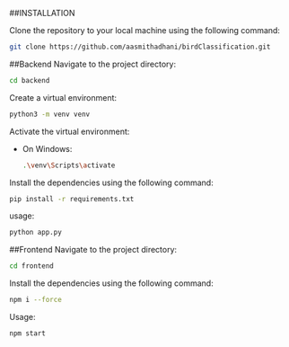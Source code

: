 ##INSTALLATION



Clone the repository to your local machine using the following command:
```bash
git clone https://github.com/aasmithadhani/birdClassification.git
```
##Backend
Navigate to the project directory:
```bash
cd backend
```

Create a virtual environment:
```bash
python3 -m venv venv
```

Activate the virtual environment:
- On Windows:
  ```bash
  .\venv\Scripts\activate
  ```
Install the dependencies using the following command:
```bash
pip install -r requirements.txt
```

usage:
```bash
python app.py
```


##Frontend
Navigate to the project directory:
```bash
cd frontend
```

Install the dependencies using the following command:
```bash
npm i --force
```

Usage:
````bash
npm start
````



